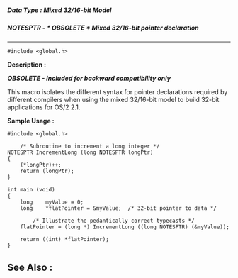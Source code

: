 ##### Data Type : Mixed 32/16-bit Model
##### NOTESPTR - * OBSOLETE * Mixed 32/16-bit pointer declaration
---
```
#include <global.h>
```
**Description :**

***OBSOLETE - Included for backward compatibility only***

This macro isolates the different syntax for pointer declarations required by 
different compilers when using the mixed 32/16-bit model to build 32-bit 
applications for OS/2 2.1.

**Sample Usage :**
```
#include <global.h>

    /* Subroutine to increment a long integer */
NOTESPTR IncrementLong (long NOTESPTR longPtr)
{
    (*longPtr)++;
    return (longPtr);
}

int main (void)
{
    long    myValue = 0;
    long    *flatPointer = &myValue;  /* 32-bit pointer to data */

        /* Illustrate the pedantically correct typecasts */
    flatPointer = (long *) IncrementLong ((long NOTESPTR) (&myValue));

    return ((int) *flatPointer);
}
```
**See Also :**
---
